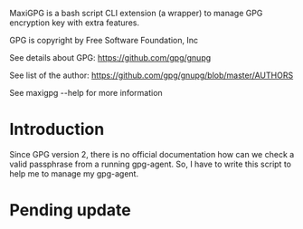 MaxiGPG is a bash script CLI extension (a wrapper) to manage GPG encryption key with extra features. 

GPG is copyright by Free Software Foundation, Inc

See details about GPG: https://github.com/gpg/gnupg

See list of the author: https://github.com/gpg/gnupg/blob/master/AUTHORS

See maxigpg --help for more information


# Introduction

Since GPG version 2, there is no official documentation how can we check a valid passphrase from a running gpg-agent. So, I have to write this script to help me to manage my gpg-agent.

# Pending update